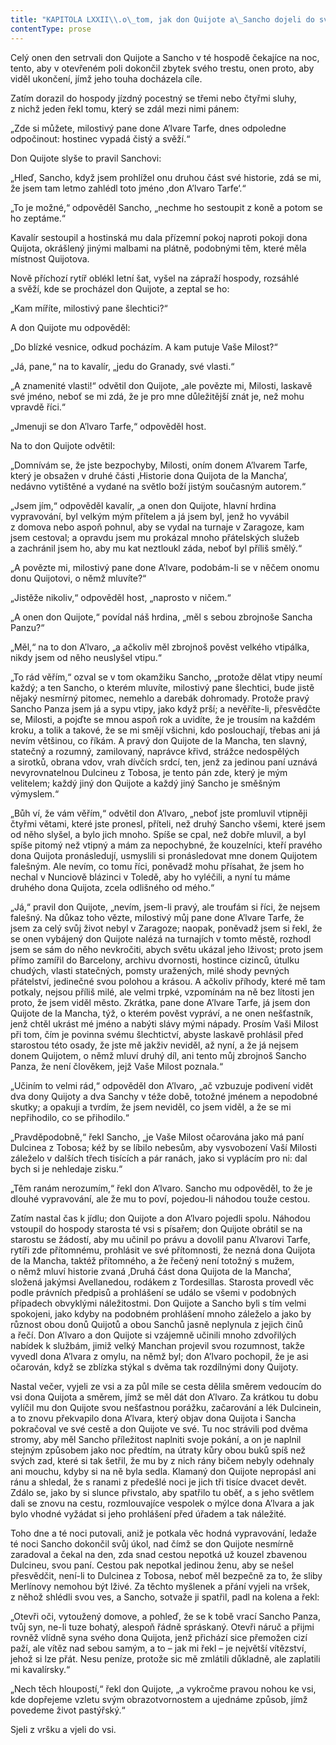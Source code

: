 ```yaml
---
title: "KAPITOLA LXXII\\.o\_tom, jak don Quijote a\_Sancho dojeli do své vsi\\."
contentType: prose
---
```


Celý onen den setrvali don Quijote a Sancho v té hospodě čekajíce na noc, tento, aby v otevřeném poli dokončil zbytek svého trestu, onen proto, aby viděl ukončení, jímž jeho touha docházela cíle.

Zatím dorazil do hospody jízdný pocestný se třemi nebo čtyřmi sluhy, z nichž jeden řekl tomu, který se zdál mezi nimi pánem:

„Zde si můžete, milostivý pane done A’lvare Tarfe, dnes odpoledne odpočinout: hostinec vypadá čistý a svěží.“

Don Quijote slyše to pravil Sanchovi:

„Hleď, Sancho, když jsem prohlížel onu druhou část své historie, zdá se mi, že jsem tam letmo zahlédl toto jméno ‚don A’lvaro Tarfe‘.“

„To je možné,“ odpověděl Sancho, „nechme ho sestoupit z koně a potom se ho zeptáme.“

Kavalír sestoupil a hostinská mu dala přízemní pokoj naproti pokoji dona Quijota, okrášlený jinými malbami na plátně, podobnými těm, které měla místnost Quijotova.

Nově příchozí rytíř oblékl letní šat, vyšel na zápraží hospody, rozsáhlé a svěží, kde se procházel don Quijote, a zeptal se ho:

„Kam míříte, milostivý pane šlechtici?“

A don Quijote mu odpověděl:

„Do blízké vesnice, odkud pocházím. A kam putuje Vaše Milost?“

„Já, pane,“ na to kavalír, „jedu do Granady, své vlasti.“

„A znamenité vlasti!“ odvětil don Quijote, „ale povězte mi, Milosti, laskavě své jméno, neboť se mi zdá, že je pro mne důležitější znát je, než mohu vpravdě říci.“

„Jmenuji se don A’lvaro Tarfe,“ odpověděl host.

Na to don Quijote odvětil:

„Domnívám se, že jste bezpochyby, Milosti, oním donem A’lvarem Tarfe, který je obsažen v druhé části ‚Historie dona Quijota de la Mancha‘, nedávno vytištěné a vydané na světlo boží jistým současným autorem.“

„Jsem jím,“ odpověděl kavalír, „a onen don Quijote, hlavní hrdina vypravování, byl velkým mým přítelem a já jsem byl, jenž ho vyvábil z domova nebo aspoň pohnul, aby se vydal na turnaje v Zaragoze, kam jsem cestoval; a opravdu jsem mu prokázal mnoho přátelských služeb a zachránil jsem ho, aby mu kat neztloukl záda, neboť byl příliš smělý.“

„A povězte mi, milostivý pane done A’lvare, podobám-li se v něčem onomu donu Quijotovi, o němž mluvíte?“

„Jistěže nikoliv,“ odpověděl host, „naprosto v ničem.“

„A onen don Quijote,“ povídal náš hrdina, „měl s sebou zbrojnoše Sancha Panzu?“

„Měl,“ na to don A’lvaro, „a ačkoliv měl zbrojnoš pověst velkého vtipálka, nikdy jsem od něho neuslyšel vtipu.“

„To rád věřím,“ ozval se v tom okamžiku Sancho, „protože dělat vtipy neumí každý; a ten Sancho, o kterém mluvíte, milostivý pane šlechtici, bude jistě nějaký nesmírný pitomec, nemehlo a darebák dohromady. Protože pravý Sancho Panza jsem já a sypu vtipy, jako když prší; a nevěříte-li, přesvědčte se, Milosti, a pojďte se mnou aspoň rok a uvidíte, že je trousím na každém kroku, a tolik a takové, že se mi smějí všichni, kdo poslouchají, třebas ani já nevím většinou, co říkám. A pravý don Quijote de la Mancha, ten slavný, statečný a rozumný, zamilovaný, naprávce křivd, strážce nedospělých a sirotků, obrana vdov, vrah dívčích srdcí, ten, jenž za jedinou paní uznává nevyrovnatelnou Dulcineu z Tobosa, je tento pán zde, který je mým velitelem; každý jiný don Quijote a každý jiný Sancho je směšným výmyslem.“

„Bůh ví, že vám věřím,“ odvětil don A’lvaro, „neboť jste promluvil vtipněji čtyřmi větami, které jste pronesl, příteli, než druhý Sancho všemi, které jsem od něho slyšel, a bylo jich mnoho. Spíše se cpal, než dobře mluvil, a byl spíše pitomý než vtipný a mám za nepochybné, že kouzelníci, kteří pravého dona Quijota pronásledují, usmyslili si pronásledovat mne donem Quijotem falešným. Ale nevím, co tomu říci, poněvadž mohu přísahat, že jsem ho nechal v Nunciově blázinci v Toledě, aby ho vyléčili, a nyní tu máme druhého dona Quijota, zcela odlišného od mého.“

„Já,“ pravil don Quijote, „nevím, jsem-li pravý, ale troufám si říci, že nejsem falešný. Na důkaz toho vězte, milostivý můj pane done A’lvare Tarfe, že jsem za celý svůj život nebyl v Zaragoze; naopak, poněvadž jsem si řekl, že se onen vybájený don Quijote nalézá na turnajích v tomto městě, rozhodl jsem se sám do něho nevkročiti, abych světu ukázal jeho lživost; proto jsem přímo zamířil do Barcelony, archivu dvornosti, hostince cizinců, útulku chudých, vlasti statečných, pomsty uražených, milé shody pevných přátelství, jedinečné svou polohou a krásou. A ačkoliv příhody, které mě tam potkaly, nejsou příliš milé, ale velmi trpké, vzpomínám na ně bez lítosti jen proto, že jsem viděl město. Zkrátka, pane done A’lvare Tarfe, já jsem don Quijote de la Mancha, týž, o kterém pověst vypráví, a ne onen nešťastník, jenž chtěl ukrást mé jméno a nabýti slávy mými nápady. Prosím Vaši Milost při tom, čím je povinna svému šlechtictví, abyste laskavě prohlásil před starostou této osady, že jste mě jakživ neviděl, až nyní, a že já nejsem donem Quijotem, o němž mluví druhý díl, ani tento můj zbrojnoš Sancho Panza, že není člověkem, jejž Vaše Milost poznala.“

„Učiním to velmi rád,“ odpověděl don A’lvaro, „ač vzbuzuje podivení vidět dva dony Quijoty a dva Sanchy v téže době, totožné jménem a nepodobné skutky; a opakuji a tvrdím, že jsem neviděl, co jsem viděl, a že se mi nepřihodilo, co se přihodilo.“

„Pravděpodobně,“ řekl Sancho, „je Vaše Milost očarována jako má paní Dulcinea z Tobosa; kéž by se líbilo nebesům, aby vysvobození Vaší Milosti záleželo v dalších třech tisících a pár ranách, jako si vyplácím pro ni: dal bych si je nehledaje zisku.“

„Těm ranám nerozumím,“ řekl don A’lvaro. Sancho mu odpověděl, to že je dlouhé vypravování, ale že mu to poví, pojedou-li náhodou touže cestou.

Zatím nastal čas k jídlu; don Quijote a don A’lvaro pojedli spolu. Náhodou vstoupil do hospody starosta té vsi s písařem; don Quijote obrátil se na starostu se žádostí, aby mu učinil po právu a dovolil panu A’lvarovi Tarfe, rytíři zde přítomnému, prohlásit ve své přítomnosti, že nezná dona Quijota de la Mancha, taktéž přítomného, a že řečený není totožný s mužem, o němž mluví historie zvaná ‚Druhá část dona Quijota de la Mancha‘, složená jakýmsi Avellanedou, rodákem z Tordesillas. Starosta provedl věc podle právních předpisů a prohlášení se událo se všemi v podobných případech obvyklými náležitostmi. Don Quijote a Sancho byli s tím velmi spokojeni, jako kdyby na podobném prohlášení mnoho záleželo a jako by různost obou donů Quijotů a obou Sanchů jasně neplynula z jejich činů a řečí. Don A’lvaro a don Quijote si vzájemně učinili mnoho zdvořilých nabídek k službám, jimiž velký Manchan projevil svou rozumnost, takže vyvedl dona A’lvara z omylu, na němž byl; don A’lvaro pochopil, že je asi očarován, když se zblízka stýkal s dvěma tak rozdílnými dony Quijoty.

Nastal večer, vyjeli ze vsi a za půl míle se cesta dělila směrem vedoucím do vsi dona Quijota a směrem, jímž se měl dát don A’lvaro. Za krátkou tu dobu vylíčil mu don Quijote svou nešťastnou porážku, začarování a lék Dulcinein, a to znovu překvapilo dona A’lvara, který objav dona Quijota i Sancha pokračoval ve své cestě a don Quijote ve své. Tu noc strávili pod dvěma stromy, aby měl Sancho příležitost naplniti svoje pokání, a on je naplnil stejným způsobem jako noc předtím, na útraty kůry obou buků spíš než svých zad, které si tak šetřil, že mu by z nich rány bičem nebyly odehnaly ani mouchu, kdyby si na ně byla sedla. Klamaný don Quijote nepropásl ani ránu a shledal, že s ranami z předešlé noci je jich tři tisíce dvacet devět. Zdálo se, jako by si slunce přivstalo, aby spatřilo tu oběť, a s jeho světlem dali se znovu na cestu, rozmlouvajíce vespolek o mýlce dona A’lvara a jak bylo vhodné vyžádat si jeho prohlášení před úřadem a tak náležité.

Toho dne a té noci putovali, aniž je potkala věc hodná vypravování, ledaže té noci Sancho dokončil svůj úkol, nad čímž se don Quijote nesmírně zaradoval a čekal na den, zda snad cestou nepotká už kouzel zbavenou Dulcineu, svou paní. Cestou pak nepotkal jedinou ženu, aby se nešel přesvědčit, není-li to Dulcinea z Tobosa, neboť měl bezpečně za to, že sliby Merlínovy nemohou být lživé. Za těchto myšlenek a přání vyjeli na vršek, z něhož shlédli svou ves, a Sancho, sotvaže ji spatřil, padl na kolena a řekl:

„Otevři oči, vytoužený domove, a pohleď, že se k tobě vrací Sancho Panza, tvůj syn, ne-li tuze bohatý, alespoň řádně spráskaný. Otevři náruč a přijmi rovněž vlídně syna svého dona Quijota, jenž přichází sice přemožen cizí paží, ale vítěz nad sebou samým, a to – jak mi řekl – je největší vítězství, jehož si lze přát. Nesu peníze, protože sic mě zmlátili důkladně, ale zaplatili mi kavalírsky.“

„Nech těch hloupostí,“ řekl don Quijote, „a vykročme pravou nohou ke vsi, kde dopřejeme vzletu svým obrazotvornostem a ujednáme způsob, jímž povedeme život pastýřský.“

Sjeli z vršku a vjeli do vsi.
